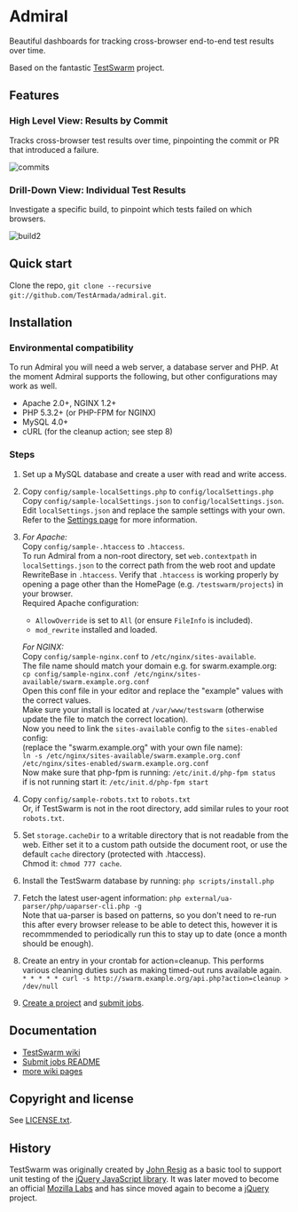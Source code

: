 Admiral
=================

Beautiful dashboards for tracking cross-browser end-to-end test results over time.

Based on the fantastic [TestSwarm](https://github.com/jquery/testswarm) project.

## Features

### High Level View: Results by Commit

Tracks cross-browser test results over time, pinpointing the commit or PR that introduced a failure.

![commits](https://cloud.githubusercontent.com/assets/1438478/8704138/6ce91d60-2ade-11e5-9225-88074ddbf3c0.gif)

### Drill-Down View: Individual Test Results

Investigate a specific build, to pinpoint which tests failed on which browsers.

![build2](https://cloud.githubusercontent.com/assets/1438478/8704279/41525594-2adf-11e5-89fd-4679f0e8263b.gif)

Quick start
----------

Clone the repo, `git clone --recursive git://github.com/TestArmada/admiral.git`.


Installation
-----------

### Environmental compatibility

To run Admiral you will need a web server, a database server and PHP.
At the moment Admiral supports the following, but other configurations
may work as well.

* Apache 2.0+, NGINX 1.2+
* PHP 5.3.2+ (or PHP-FPM for NGINX)
* MySQL 4.0+
* cURL (for the cleanup action; see step 8)

### Steps

1. Set up a MySQL database and create a user with read and write access.

1. Copy `config/sample-localSettings.php` to `config/localSettings.php`<br/>
   Copy `config/sample-localSettings.json` to `config/localSettings.json`.<br/>
   Edit `localSettings.json` and replace the sample settings with your own.<br/>
   Refer to the [Settings page](https://github.com/TestArmada/admiral/wiki/Settings) for more information.

1. *For Apache:*<br/>
   Copy `config/sample-.htaccess` to `.htaccess`.<br/>
   To run Admiral from a non-root directory, set `web.contextpath` in `localSettings.json` to the
   correct path from the web root and update RewriteBase in `.htaccess`.
   Verify that `.htaccess` is working properly by opening a page other than the HomePage (e.g.
   `/testswarm/projects`) in your browser.<br/>Required Apache configuration:<br/>
   * `AllowOverride` is set to `All` (or ensure `FileInfo` is included).
   * `mod_rewrite` installed and loaded.

   *For NGINX:*<br/>
   Copy `config/sample-nginx.conf` to `/etc/nginx/sites-available`.
   <br/>The file name should match your domain e.g. for swarm.example.org:<br/>
   `cp config/sample-nginx.conf /etc/nginx/sites-available/swarm.example.org.conf`
   <br/>Open this conf file in your editor and replace the "example" values with the correct values.
   <br/>Make sure your install is located at `/var/www/testswarm`
   (otherwise update the file to match the correct location).<br/>
   Now you need to link the `sites-available` config to the `sites-enabled` config:<br/>
   (replace the "swarm.example.org" with your own file name):<br/>
   `ln -s /etc/nginx/sites-available/swarm.example.org.conf /etc/nginx/sites-enabled/swarm.example.org.conf`<br/>
   Now make sure that php-fpm is running: `/etc/init.d/php-fpm status`<br/>
   if is not running start it: `/etc/init.d/php-fpm start`

1. Copy `config/sample-robots.txt` to `robots.txt`<br/>
   Or, if TestSwarm is not in the root directory, add similar rules to your root `robots.txt`.

1. Set `storage.cacheDir` to a writable directory that is not readable from the
   web. Either set it to a custom path outside the document root, or use the
   default `cache` directory (protected with .htaccess).<br/>Chmod it:
   `chmod 777 cache`.

1. Install the TestSwarm database by running:
   `php scripts/install.php`

1. Fetch the latest user-agent information:
   `php external/ua-parser/php/uaparser-cli.php -g`<br/>
   Note that ua-parser is based on patterns, so you don't need to re-run this
   after every browser release to be able to detect this, however it is recommmended
   to periodically run this to stay up to date (once a month should be enough).

1. Create an entry in your crontab for action=cleanup. This performs various
   cleaning duties such as making timed-out runs available again.<br/>
   `* * * * * curl -s http://swarm.example.org/api.php?action=cleanup > /dev/null`

1. [Create a project](./scripts/README.md#create-projects) and [submit jobs](./scripts/addjob/README.md).


Documentation
---------------------

* [TestSwarm wiki](https://github.com/jquery/testswarm/wiki)
* [Submit jobs README](https://github.com/jquery/testswarm/blob/master/scripts/addjob/README.md)
* [more wiki pages](https://github.com/jquery/testswarm/wiki/_pages)


Copyright and license
---------------------

See [LICENSE.txt](https://raw.github.com/jquery/testswarm/master/LICENSE.txt).


History
---------------------

TestSwarm was originally created by [John Resig](http://ejohn.org/) as a
basic tool to support unit testing of the [jQuery JavaScript
library](http://jquery.com). It was later moved to become an official
[Mozilla Labs](http://labs.mozilla.com/) and has since moved again to become
a [jQuery](http://jquery.org/) project.
